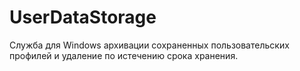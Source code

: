 # UserDataStorage
Служба для Windows архивации сохраненных пользовательских профилей и удаление по истечению срока хранения.
